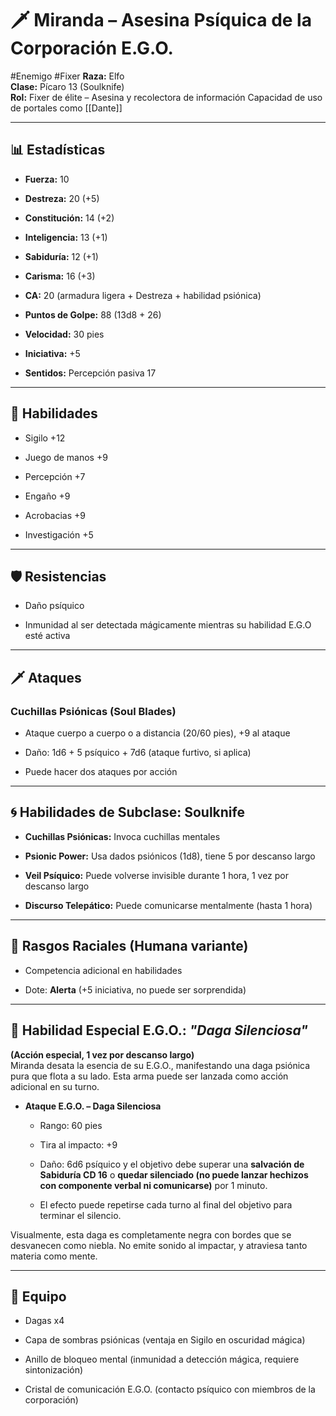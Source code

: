 

# **🗡️ Miranda – Asesina Psíquica de la Corporación E.G.O.**
#Enemigo
#Fixer 
**Raza:** Elfo  
**Clase:** Pícaro 13 (Soulknife)  
**Rol:** Fixer de élite – Asesina y recolectora de información
Capacidad de uso de portales como [[Dante]] 

---

## **📊 Estadísticas**

* **Fuerza:** 10

* **Destreza:** 20 (+5)

* **Constitución:** 14 (+2)

* **Inteligencia:** 13 (+1)

* **Sabiduría:** 12 (+1)

* **Carisma:** 16 (+3)

* **CA:** 20 (armadura ligera \+ Destreza \+ habilidad psiónica)

* **Puntos de Golpe:** 88 (13d8 \+ 26\)

* **Velocidad:** 30 pies

* **Iniciativa:** \+5

* **Sentidos:** Percepción pasiva 17

---

## **🧠 Habilidades**

* Sigilo \+12

* Juego de manos \+9

* Percepción \+7

* Engaño \+9

* Acrobacias \+9

* Investigación \+5

---

## **🛡️ Resistencias**

* Daño psíquico

* Inmunidad al ser detectada mágicamente mientras su habilidad E.G.O esté activa

---

## **🗡️ Ataques**

### **Cuchillas Psiónicas (Soul Blades)**

* Ataque cuerpo a cuerpo o a distancia (20/60 pies), \+9 al ataque

* Daño: 1d6 \+ 5 psíquico \+ 7d6 (ataque furtivo, si aplica)

* Puede hacer dos ataques por acción

---

## **🌀 Habilidades de Subclase: Soulknife**

* **Cuchillas Psiónicas:** Invoca cuchillas mentales

* **Psionic Power:** Usa dados psiónicos (1d8), tiene 5 por descanso largo

* **Veil Psíquico:** Puede volverse invisible durante 1 hora, 1 vez por descanso largo

* **Discurso Telepático:** Puede comunicarse mentalmente (hasta 1 hora)

---

## **🧬 Rasgos Raciales (Humana variante)**

* Competencia adicional en habilidades

* Dote: **Alerta** (+5 iniciativa, no puede ser sorprendida)

---

## **🌌 Habilidad Especial E.G.O.: *"Daga Silenciosa"***

**(Acción especial, 1 vez por descanso largo)**  
 Miranda desata la esencia de su E.G.O., manifestando una daga psiónica pura que flota a su lado. Esta arma puede ser lanzada como acción adicional en su turno.

* **Ataque E.G.O. – Daga Silenciosa**

  * Rango: 60 pies

  * Tira al impacto: \+9

  * Daño: 6d6 psíquico y el objetivo debe superar una **salvación de Sabiduría CD 16** o **quedar silenciado (no puede lanzar hechizos con componente verbal ni comunicarse)** por 1 minuto.

  * El efecto puede repetirse cada turno al final del objetivo para terminar el silencio.

Visualmente, esta daga es completamente negra con bordes que se desvanecen como niebla. No emite sonido al impactar, y atraviesa tanto materia como mente.

---

## **🧳 Equipo**

* Dagas x4

* Capa de sombras psiónicas (ventaja en Sigilo en oscuridad mágica)

* Anillo de bloqueo mental (inmunidad a detección mágica, requiere sintonización)

* Cristal de comunicación E.G.O. (contacto psíquico con miembros de la corporación)


